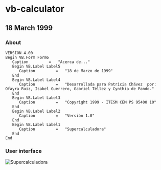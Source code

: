 # vb-calculator

## 18 March 1999

### About
```VBA
VERSION 4.00
Begin VB.Form Form6 
   Caption         =   "Acerca de..."
   Begin VB.Label Label5 
      Caption         =   "18 de Marzo de 1999"
   End
   Begin VB.Label Label4 
      Caption         =   "Desarrollada para Patricia Chávez  por:    Ofayra Ruiz, Isabel Guerrero, Gabriel Téllez y Cynthia de Pando."
   End
   Begin VB.Label Label3 
      Caption         =   "Copyright 1999 - ITESM CEM PS 95400 10"
   End
   Begin VB.Label Label2 
      Caption         =   "Versión 1.0"
   End
   Begin VB.Label Label1 
      Caption         =   "Supercalculadora"
   End
End
```

### User interface
![Supercalculadora](http://www.gabrieltellez.mx/static/images/calc.JPG)
